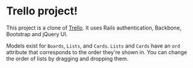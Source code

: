 # Trello project!

This project is a clone of [Trello](https://trello.com/).
It uses Rails authentication, Backbone, Bootstrap and jQuery UI.

Models exist for `Boards`, `Lists`, and `Cards`. `Lists` and `Cards` have an
`ord` attribute that corresponds to the order they're shown in.
You can change the order of lists by dragging and dropping them.
